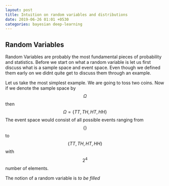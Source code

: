 ```yaml
---
layout: post
title: Intuition on random variables and distributions
date: 2019-06-26 01:01 +0530
categories: bayesian deep-learning
---
```


## Random Variables

Random Variables are probably the most fundamental pieces of probability and statistics. Before we start on what a random variable is let us first discuss what is a sample space and event space. Even though we defined them early on we didnt quite get to discuss them through an example. 

Let us take the most simplest example. We are going to toss two coins. Now if we denote the sample space by $$\Omega$$ then $$\Omega = \{TT,TH,HT,HH\} $$ The event space would consist of all possible events ranging from $$\{\}$$ to $$\{TT,TH,HT,HH\}$$ with $$2^4$$ number of elements. 

The notion of a random variable is _to be filled_